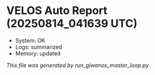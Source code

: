# VELOS Auto Report (20250814_041639 UTC)

- System: OK
- Logs: summarized
- Memory: updated

_This file was generated by run_giwanos_master_loop.py_
